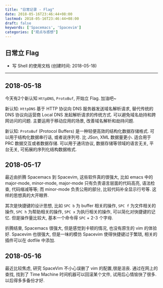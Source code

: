 ```yaml
---
title: "日常记录 - Flag"
date: 2018-05-16T23:46:44+08:00
lastmod: 2018-05-16T23:46:44+08:00
draft: false
keywords: ['Spacemacs', 'Spacevim']
categories: ["观点与感想"]
---
```


## 日常立 Flag

- 写 Shell 的使用文档 (创建时间: 2018-05-18)

---

## 2018-05-18

今天有2个新认知 `HttpDNS`, `ProtoBuf`, 开始立 Flag. 加油吧~   

新认知: `HttpDNS` 基于 HTTP 协议向 DNS 服务器发送域名解析请求, 替代传统的 DNS 协议向运营商 Local DNS 发起解析请求的传统方式. 可以避免域名劫持和跨网访问的问题. 主要运用于移动应用的场景, 改善域名解析和劫持问题.

新认知: `ProtoBuf` (Protocol Buffers) 是一种轻便高效的结构化数据存储格式. 可以用于结构化数据串行话, 或者说序列号. 比 JSon, XML 数据量更小. 适合用于 PRC 数据交互或者数据存储. 可以用于通讯协议, 数据存储等领域的语言无关, 平台无关, 可拓展的序列化结构数据格式.  




## 2018-05-17

最近由折腾 Spacemacs 到 Spacevim, 这些软件真的很强大, 比如 emacs 中的 major-mode, minor-mode, major-mode 只有负责语言层面的代码高亮, 语法检查, 代码缩减等等; 而 minor-mode 负责公用的部分, 比较代码补全显示行号等. 这样的思想真的大开眼界.

其次是快捷键的设计思想, 比如 `SPC b` 为 buffer 相关的操作, `SPC f` 为文件相关的操作, `SPC h` 为帮助相关的操作, `SPC x` 为执行相关的操作, 可以简化对快捷键的记忆. 但是操作量比较大, 基本一个命令得 `SPC` + 2-3 个字母.

折腾结束, Spacemacs 很强大, 但是感觉到卡顿的情况, 也没有原生的 vim 的体验好. Spacevim 也很强大, 但是一味的模仿 Spacevim 使得快捷键过于繁琐, 相关的插件可以在 dotfile 中添加.

## 2018-05-16 

最近比较焦虑, 研究 SpaceVim 不小心误删了 vim 的配置,很是沮丧. 通过在网上的查找, 找到了 Time Machine 时间机器可以回滚某个文件, 试用后心情愉快了很多. 以后得多多备份才好.
